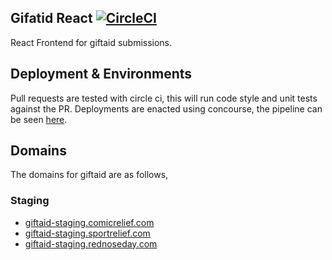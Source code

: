 ## Gifatid React [![CircleCI](https://circleci.com/gh/comicrelief/giftaid-react.svg?style=svg&circle-token=77285c466e4c1f4cbb4a2fcfe10af99e98b0ec0c)](https://circleci.com/gh/comicrelief/giftaid-react)
React Frontend for giftaid submissions.

## Deployment & Environments

Pull requests are tested with circle ci, this will run code style and unit tests against the PR. Deployments are enacted
using concourse, the pipeline can be seen [here](https://ci.apps.comicrelief.com/teams/comicrelief-team/pipelines/spa-giftaid).

## Domains

The domains for giftaid are as follows,

### Staging

- [giftaid-staging.comicrelief.com](https://giftaid-staging.comicrelief.com)
- [giftaid-staging.sportrelief.com](https://giftaid-staging.sportrelief.com)
- [giftaid-staging.rednoseday.com](https://giftaid-staging.rednoseday.com)
